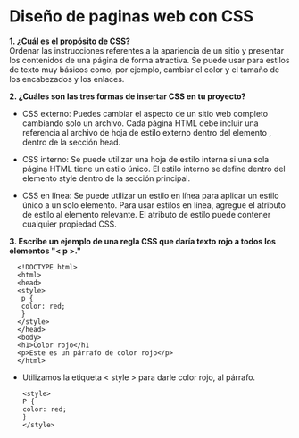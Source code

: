 # Diseño de paginas web con CSS
**1. ¿Cuál es el propósito de CSS?**  
      Ordenar las instrucciones referentes a la apariencia de un sitio y presentar los contenidos de una página de forma                  atractiva. 
      Se puede usar para estilos de texto muy básicos como, por ejemplo, cambiar el color y el tamaño de los                             encabezados y los enlaces.  
      
**2. ¿Cuáles son las tres formas de insertar CSS en tu proyecto?**  

* CSS externo:
                  Puedes cambiar el aspecto de un sitio web completo cambiando solo un archivo. Cada página HTML debe incluir una                       referencia al archivo de hoja de estilo externo dentro del elemento <link>, dentro de la sección head.  
                  
* CSS interno:
                  Se puede utilizar una hoja de estilo interna si una sola página HTML tiene un estilo único. El estilo interno se                      define dentro del elemento style  dentro de la sección principal.  
                  
* CSS en línea:
                  Se puede utilizar un estilo en línea para aplicar un estilo único a un solo elemento. Para usar estilos en línea,                     agregue el atributo de estilo al elemento relevante. El atributo de estilo puede contener cualquier propiedad CSS.    
                  
**3. Escribe un ejemplo de una regla CSS que daría texto rojo a todos los elementos "< p >."**  

      <!DOCTYPE html>
      <html>
      <head>
      <style>
       p {
       color: red;
       }
      </style>
      </head>
      <body>
      <h1>Color rojo</h1  
      <p>Este es un párrafo de color rojo</p>  
      </html>  
      
* Utilizamos la etiqueta < style > para darle color  rojo, al párrafo.  
      
      <style>
      P {
      color: red;
      }
      </style>
